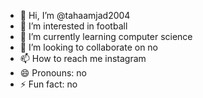 - 👋 Hi, I’m @tahaamjad2004
- 👀 I’m interested in football
- 🌱 I’m currently learning computer science
- 💞️ I’m looking to collaborate on no
- 📫 How to reach me instagram
- 😄 Pronouns: no
- ⚡ Fun fact: no

<!---
tahaamjad2004/tahaamjad2004 is a ✨ special ✨ repository because its `README.md` (this file) appears on your GitHub profile.
You can click the Preview link to take a look at your changes.
--->
